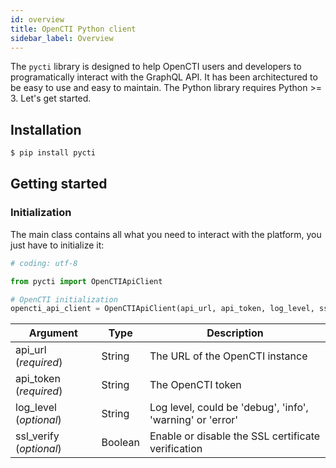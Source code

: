 ```yaml
---
id: overview
title: OpenCTI Python client
sidebar_label: Overview
---
```


The `pycti` library is designed to help OpenCTI users and developers to programatically interact with the GraphQL API. It has been architectured to be easy to use and easy to maintain. The Python library requires Python >= 3. Let's get started.

## Installation

```bash
$ pip install pycti
```

## Getting started

### Initialization

The main class contains all what you need to interact with the platform, you just have to initialize it:

```python
# coding: utf-8

from pycti import OpenCTIApiClient

# OpenCTI initialization
opencti_api_client = OpenCTIApiClient(api_url, api_token, log_level, ssl_verify)
```

| Argument                 | Type               |  Description                                                        |
| ------------------------ | ------------------ | --------------------------------------------------------------------|
| api_url (*required*)       | String             |  The URL of the OpenCTI instance                                    |
| api_token (*required*)     | String             |  The OpenCTI token                                                  |
| log_level (*optional*)     | String             |  Log level, could be 'debug', 'info', 'warning' or 'error'          |
| ssl_verify (*optional*)    | Boolean            |  Enable or disable the SSL certificate verification                 |